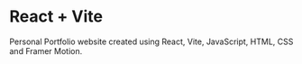 # React + Vite

Personal Portfolio website created using React, Vite, JavaScript, HTML, CSS and Framer Motion.
